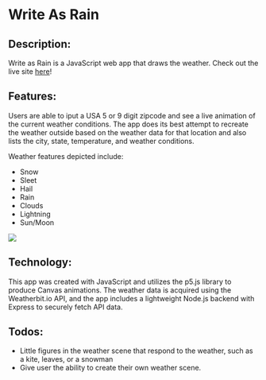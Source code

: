 # Write As Rain

## Description: 

Write as Rain is a JavaScript web app that draws the weather. Check out the live site [here](https://write-as-rain.herokuapp.com/)! 

## Features:
Users are able to iput a USA 5 or 9 digit zipcode and see a live animation of the current weather conditions. The app does its best attempt to recreate the weather outside based on the weather data for that location and also lists the city, state, temperature, and weather conditions.

Weather features depicted include: 
* Snow
* Sleet
* Hail
* Rain
* Clouds
* Lightning
* Sun/Moon

![](gif2.gif)

## Technology:
This app was created with JavaScript and utilizes the p5.js library to produce Canvas animations. The weather data is acquired using the Weatherbit.io API, and the app includes a lightweight Node.js backend with Express to securely fetch API data.


## Todos:
* Little figures in the weather scene that respond to the weather, such as a kite, leaves, or a snowman
* Give user the ability to create their own weather scene.


